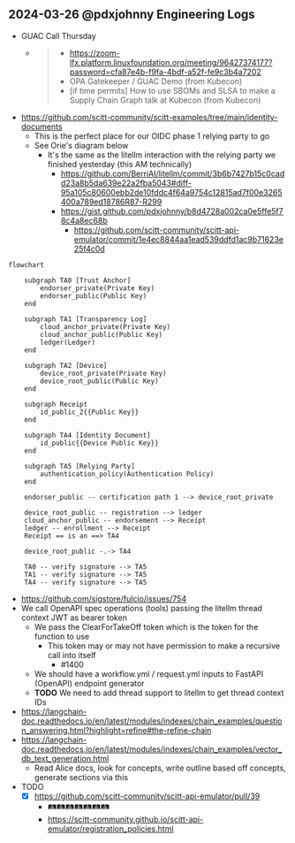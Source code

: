 ## 2024-03-26 @pdxjohnny Engineering Logs

- GUAC Call Thursday
  - > - https://zoom-lfx.platform.linuxfoundation.org/meeting/96427374177?password=cfa87e4b-f9fa-4bdf-a52f-fe9c3b4a7202
    > - OPA Gatekeeper / GUAC Demo (from Kubecon)
    > - [if time permits] How to use SBOMs and SLSA to make a Supply Chain Graph talk at Kubecon (from Kubecon)
- https://github.com/scitt-community/scitt-examples/tree/main/identity-documents
  - This is the perfect place for our OIDC phase 1 relying party to go
  - See Orie's diagram below
    - It's the same as the litellm interaction with the relying party we finished yesterday (this AM technically)
      - https://github.com/BerriAI/litellm/commit/3b6b7427b15c0cadd23a8b5da639e22a2fba5043#diff-95a105c80600ebb2de10fddc4f64a9754c12815ad7f00e3265400a789ed18786R87-R299
      - https://gist.github.com/pdxjohnny/b8d4728a002ca0e5ffe5f78c4a8ec68b
        - https://github.com/scitt-community/scitt-api-emulator/commit/1e4ec8844aa1ead539ddfd1ac9b71623e25f4c0d

```mermaid
flowchart

    subgraph TA0 [Trust Anchor]
        endorser_private(Private Key)
        endorser_public(Public Key)
    end

    subgraph TA1 [Transparency Log]
        cloud_anchor_private(Private Key)
        cloud_anchor_public(Public Key)
        ledger(Ledger)
    end

    subgraph TA2 [Device]
        device_root_private(Private Key)
        device_root_public(Public Key)
    end

    subgraph Receipt
        id_public_2{{Public Key}}
    end

    subgraph TA4 [Identity Document]
        id_public{{Device Public Key}}
    end

    subgraph TA5 [Relying Party]
        authentication_policy(Authentication Policy)
    end

    endorser_public -- certification path 1 --> device_root_private

    device_root_public -- registration --> ledger
    cloud_anchor_public -- endorsement --> Receipt
    ledger -- enrollment --> Receipt
    Receipt == is an ==> TA4

    device_root_public -.-> TA4

    TA0 -- verify signature --> TA5
    TA1 -- verify signature --> TA5
    TA4 -- verify signature --> TA5
```

- https://github.com/sigstore/fulcio/issues/754
- We call OpenAPI spec operations (tools) passing the litellm thread context JWT as bearer token
  - We pass the ClearForTakeOff token which is the token for the function to use
    - This token may or may not have permission to make a recursive call into itself
      - #1400
  - We should have a workflow.yml / request.yml inputs to FastAPI (OpenAPI) endpoint generator
  - **TODO** We need to add thread support to litellm to get thread context IDs
- https://langchain-doc.readthedocs.io/en/latest/modules/indexes/chain_examples/question_answering.html?highlight=refine#the-refine-chain
- https://langchain-doc.readthedocs.io/en/latest/modules/indexes/chain_examples/vector_db_text_generation.html
  - Read Alice docs, look for concepts, write outline based off concepts, generate sections via this
- TODO
  - [x] https://github.com/scitt-community/scitt-api-emulator/pull/39
    - 🛤️🛤️🛤️🛤️🛤️🛤️🛤️
    - https://scitt-community.github.io/scitt-api-emulator/registration_policies.html